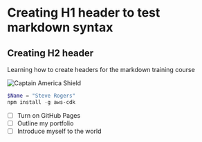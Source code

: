 # Creating H1 header to test markdown syntax
## Creating H2 header

Learning how to create headers for the markdown training course

![Captain America Shield](https://purepng.com/public/uploads/large/purepng.com-captin-america-shieldcaptain-americacaptainamericafictional-charactercomic-booksmarvel-comicsupersoldierthe-warcostumeshield-1701528531546atrp3.png)

``` powershell
$Name = "Steve Rogers"
npm install -g aws-cdk
```
- [ ] Turn on GitHub Pages
- [ ] Outline my portfolio
- [ ] Introduce myself to the world
